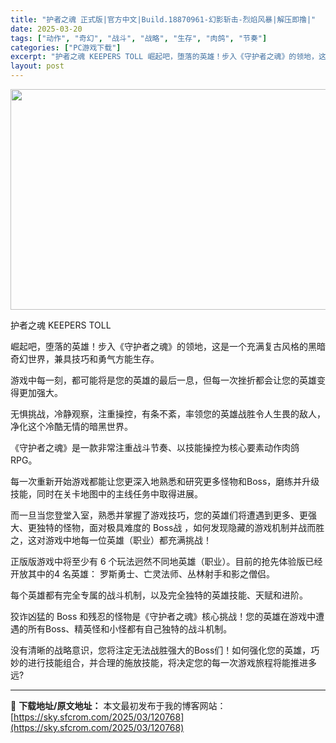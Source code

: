 ```yaml
---
title: "护者之魂 正式版|官方中文|Build.18870961-幻影斩击-烈焰风暴|解压即撸|"
date: 2025-03-20
tags: ["动作", "奇幻", "战斗", "战略", "生存", "肉鸽", "节奏"]
categories: ["PC游戏下载"]
excerpt: "护者之魂 KEEPERS TOLL 崛起吧，堕落的英雄！步入《守护者之魂》的领地，这是一个充满复古风格的黑暗奇幻世界，兼具技巧和勇气方能生存。 游戏中每一刻，都可能将是您的英雄的最后一息，但每一次挫折都会让您的英雄变得更加强大。 无惧挑战，冷静观察，注重操控，有条不紊，率领您的英雄战胜令人生畏的敌人&hellip;"
layout: post
---
```


<img class="aligncenter size-full wp-image-120744" src="https://sky.sfcrom.com/wp-content/uploads/2025/03/2025032008065474.webp" alt="" width="616" height="353" />

护者之魂 KEEPERS TOLL

崛起吧，堕落的英雄！步入《守护者之魂》的领地，这是一个充满复古风格的黑暗奇幻世界，兼具技巧和勇气方能生存。

游戏中每一刻，都可能将是您的英雄的最后一息，但每一次挫折都会让您的英雄变得更加强大。

无惧挑战，冷静观察，注重操控，有条不紊，率领您的英雄战胜令人生畏的敌人，净化这个冷酷无情的暗黑世界。

《守护者之魂》是一款非常注重战斗节奏、以技能操控为核心要素动作肉鸽RPG。

每一次重新开始游戏都能让您更深入地熟悉和研究更多怪物和Boss，磨练并升级技能，同时在关卡地图中的主线任务中取得进展。

而一旦当您登堂入室，熟悉并掌握了游戏技巧，您的英雄们将遭遇到更多、更强大、更独特的怪物，面对极具难度的 Boss战 ，如何发现隐藏的游戏机制并战而胜之，这对游戏中地每一位英雄（职业）都充满挑战！

正版版游戏中将至少有 6 个玩法迥然不同地英雄（职业）。目前的抢先体验版已经开放其中的4 名英雄： 罗斯勇士、亡灵法师、丛林射手和影之僧侣。

每个英雄都有完全专属的战斗机制，以及完全独特的英雄技能、天赋和进阶。

狡诈凶猛的 Boss 和残忍的怪物是《守护者之魂》核心挑战！您的英雄在游戏中遭遇的所有Boss、精英怪和小怪都有自己独特的战斗机制。

没有清晰的战略意识，您将注定无法战胜强大的Boss们！如何强化您的英雄，巧妙的进行技能组合，并合理的施放技能，将决定您的每一次游戏旅程将能推进多远?

---
📖 **下载地址/原文地址：** 本文最初发布于我的博客网站：[https://sky.sfcrom.com/2025/03/120768](https://sky.sfcrom.com/2025/03/120768)
